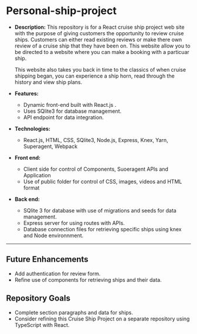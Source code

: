 # Personal-ship-project

- **Description:**
  This repository is for a React cruise ship project web site with the purpose of giving customers the opportunity to review cruise ships. 
  Customers can either read existing reviews or make there own review of a cruise ship that they have been on.
  This website allow you to be directed to a website where you can make a booking with a particuar ship.

  This website also takes you back in time to the classics of when cruise shipping began, you can experience a ship horn, read through the history and view ship plans.

- **Features:**

  - Dynamic front-end built with React.js . 
  - Uses SQlite3 for database management.
  - API endpoint for data integration.

- **Technologies:**
  - React.js, HTML, CSS, SQlite3, Node.js, Express, Knex, Yarn, Superagent, Webpack  

- **Front end:**
  - Client side for control of Components, Suoeragent APIs and Application
  - Use of public folder for control of CSS, images, videos and HTML format

- **Back end:**
  - SQlite 3 for database with use of migrations and seeds for data management.
  - Express server for using routes with APIs.
  - Database connection files for retrieving specific ships using knex and Node environnment.

---

## Future Enhancements
- Add authentication for review form.
- Refine use of components for retrieving ships and their data. 

## Repository Goals
- Complete section paragraphs and data for ships. 
- Consider refining this Cruise Ship Project on a separate repository using TypeScript with React.

